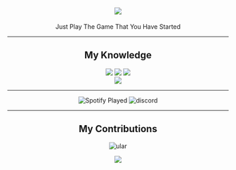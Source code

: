 <h1 align="center">
  <img src="https://readme-typing-svg.demolab.com?font=Josefin+Sans&size=25&duration=2400&pause=100&color=51A6D3&center=true&width=435&lines=Hello+There;Im+Abyan+Khairi+Risha" />
</h1>

<p align="center" > Just Play The Game That You Have Started</p>

<hr>

<div align="center">
  <h2> My Knowledge </h2>
    <p align="center">
      <img src="https://img.shields.io/badge/HTML5-E34F26?style=for-the-badge&logo=html5&logoColor=white"/> <img src="https://img.shields.io/badge/css3%20-%231572B6.svg?&style=for-the-badge&logo=css3&logoColor=white"/>
      <img src="https://img.shields.io/badge/javascript%20-%23323330.svg?&style=for-the-badge&logo=javascript&logoColor=%23F7DF1E"/>
      <br>
      <img src="https://img.shields.io/badge/PHP-777BB4?style=for-the-badge&logo=php&logoColor=white">
    </p>
</div>
<hr>

<div align="center">

  <img alt="Spotify Played" src="https://spotify-recently-played-readme.vercel.app/api?user=nf4uyqzhk4c4hv6xlxtc9okri&unique=true&count=3">
  <img alt="discord" src="https://lanyard.kyrie25.me/api/657961428304527399">

</div>

<hr>

<div align="center">
  <h2> My Contributions </h2>
    <img alt="ular" src="https://raw.githubusercontent.com/abyanKhairi/abyanKhairi/output/github-contribution-grid-snake.svg" />
</div>

<p align="center">
  <img src="https://readme-typing-svg.demolab.com?font=Rowdies&size=8&duration=2000&pause=300&color=800000&center=true&vCenter=true&width=435&lines=I+am+the+Bone+of+my+Sword;Steel+is+my+Body+and+Fire+is+my+Blood.;I+have+created+over+a+Thousand+Blades%2C;Unknown+to+Death%2C;Nor+known+to+Life.;Have+withstood+Pain+to+create+many+Weapons;Yet+those+Hands+will+never+hold+Anything.;So%2C+as+I+Pray--;Unlimited+Blade+Works"/>
</p>
